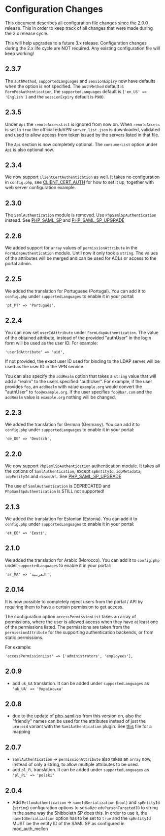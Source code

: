 # Configuration Changes

This document describes all configuration file changes since the 2.0.0 release.
This in order to keep track of all changes that were made during the 2.x 
release cycle. 

This will help upgrades to a future 3.x release. Configuration changes during
the 2.x life cycle are NOT required. Any existing configuration file will keep
working!

## 2.3.7

The `authMethod`, `supportedLanguages` and `sessionExpiry` now have defaults 
when the option is not specified. The `authMethod` default is 
`FormPdoAuthentication`, the `supportedLanguages` default is 
`['en_US' => 'English']` and the `sessionExpiry` default is `P90D`.

## 2.3.5

Under `Api` the `remoteAccessList` is ignored from now on. When `remoteAccess` 
is set to `true` the official eduVPN `server_list.json` is downloaded, 
validated and used to allow access from token issued by the servers listed in 
that file.

The `Api` section is now completely optional. The `consumerList` option under
`Api` is also optional now.

## 2.3.4

We now support `ClientCertAuthentication` as well. It takes no configuration in
`config.php`, see 
[CLIENT_CERT_AUTH](https://github.com/eduvpn/documentation/blob/v2/CLIENT_CERT_AUTH.md) 
for how to set it up, together with web server configuration example.

## 2.3.0

The `SamlAuthentication` module is removed. Use `PhpSamlSpAuthentication` 
instead. See 
[PHP_SAML_SP](https://github.com/eduvpn/documentation/blob/v2/PHP_SAML_SP.md) 
and
[PHP_SAML_SP_UPGRADE](https://github.com/eduvpn/documentation/blob/v2/PHP_SAML_SP_UPGRADE.md)

## 2.2.6

We added support for `array` values of `permissionAttribute` in the 
`FormLdapAuthentication` module. Until now it only took a `string`. The values
of the attributes will be merged and can be used for ACLs or access to the 
portal admin.

## 2.2.5 

We added the translation for Portuguese (Portugal). You can add it to 
`config.php` under `supportedLanguages` to enable it in your portal:

    'pt_PT' => 'Português',

## 2.2.4

You can now set `userIdAttribute` under `FormLdapAuthentication`. The value of
the obtained attribute, instead of the provided "authUser" in the login form 
will be used as the user ID. For example:

    'userIdAttribute' => 'uid',

If not provided, the exact user ID used for binding to the LDAP server will be
used as the user ID in the VPN service.

You can also specify the `addRealm` option that takes a `string` value that 
will add a "realm" to the users specified "authUser". For example, if the user 
provides `foo`, an `addRealm` with value `example.org` would convert the 
"authUser" to `foo@example.org`. If the user specifies `foo@bar.com` and the
`addRealm` value is `example.org` nothing will be changed.

## 2.2.3

We added the translation for German (Germany). You can add it to 
`config.php` under `supportedLanguages` to enable it in your portal:

    'de_DE' => 'Deutsch',

## 2.2.0 

We now support `PhpSamlSpAuthentication` authentication module. It takes all 
the options of `SamlAuthentication`, except `spEntityId`, `idpMetadata`, 
`idpEntityId` and `discoUrl`. See 
[PHP_SAML_SP_UPGRADE](https://github.com/eduvpn/documentation/blob/v2/PHP_SAML_SP_UPGRADE.md)

The use of `SamlAuthentication` is DEPRECATED and `PhpSamlSpAuthentication` is 
STILL not supported!

## 2.1.3

We added the translation for Estonian (Estonia). You can add it to 
`config.php` under `supportedLanguages` to enable it in your portal:

    'et_EE' => 'Eesti',

## 2.1.0

We added the translation for Arabic (Morocco). You can add it to `config.php` 
under `supportedLanguages` to enable it in your portal:

    'ar_MA' => 'العربية',

## 2.0.14

It is now possible to completely reject users from the portal / API by 
requiring them to have a certain permission to get access.

The configuration option `accessPermissionList` takes an array of permissions, 
where the user is allowed access when they have at least one of the permissions
listed. The permissions are taken from the `permissionAttribute` for the 
supporting authentication backends, or from static permissions.

For example:

    'accessPermissionList' => ['administrators', 'employees'],

## 2.0.9

- add `uk_UA` translation. It can be added under `supportedLanguages` as 
  `'uk_UA' => 'Українська'`

## 2.0.8

- due to the update of [php-saml-sp](https://github.com/fkooman/php-saml-sp/) 
  from this version on, also the "friendly" names can be used for the 
  attributes instead of just the `urn:oid` variant with the 
  `SamlAuthentication` plugin. See 
  [this](https://github.com/fkooman/php-saml-sp/blob/7dfda19cfba2d5b84d3b2e99d6e77649cbc8bb7e/src/attribute_mapping.php#L32) 
  file for a mapping

## 2.0.7

- `SamlAuthentication` -> `permissionAttribute` also takes an `array` now, 
  instead of only a string, to allow multiple attributes to be used.
- add `pl_PL` translation. It can be added under `supportedLanguages` as
  `'pl_PL' => 'polski'`
    
## 2.0.4

- Add `MellonAuthentication` -> `nameIdSerialization` (`bool`) and 
  `spEntityId` (`string`) configuration options to serialize 
  `eduPersonTargetedID` to string in the same way the Shibboleth SP does this. 
  In order to use it, the `nameIdSerialization` option has to be set to `true` 
  and the `spEntityId` MUST be the entity ID of the SAML SP as configured in 
  mod_auth_mellon
